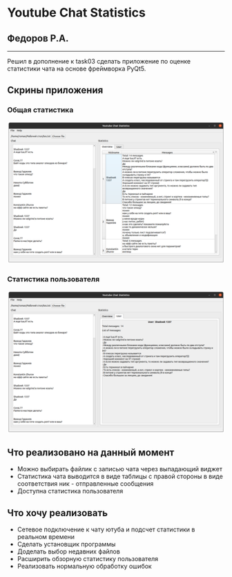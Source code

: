 # Youtube Chat Statistics
## Федоров Р.А.
---
Решил в дополнение к task03 сделать приложение по оценке статистики чата на основе фреймворка PyQt5.

## Скрины приложения

### Общая статистика
![overview_screen](/assets/images/overview_screen.png)

### Статистика пользователя
![user_screen](/assets/images/user_screen.png)

## Что реализовано на данный момент

- Можно выбирать файлик с записью чата через выпадающий виджет
- Статистика чата выводится в виде таблицы с правой стороны в виде соответствия ник - отправленные сообщения
- Доступна статистика пользователя

## Что хочу реализовать

- Сетевое подключение к чату ютуба и подсчет статистики в реальном времени
- Сделать установщик программы
- Доделать выбор недавних файлов
- Расширить обзорную статистику пользователя
- Реализовать нормальную обработку ошибок



